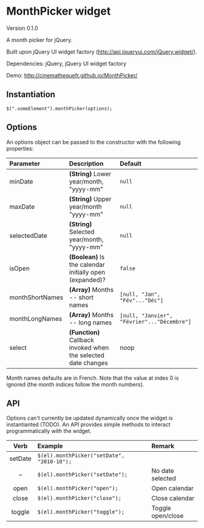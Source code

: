 # MonthPicker widget

Version 0.1.0

A month picker for jQuery.

Built upon jQuery UI widget factory (http://api.jqueryui.com/jQuery.widget/).

Dependencies: jQuery, jQuery UI widget factory

Demo: http://cinemathequefr.github.io/MonthPicker/

## Instantiation

`$(".someElement").monthPicker(options);`

## Options

An options object can be passed to the constructor with the following properties:

Parameter|Description|Default
:--|:--|:--
minDate|**(String)** Lower year/month, "yyyy-mm"|`null`
maxDate|**(String)** Upper year/month "yyyy-mm"|`null`
selectedDate|**(String)** Selected year/month, "yyyy-mm"|`null`
isOpen|**(Boolean)** Is the calendar initially open (expanded)?|`false`
monthShortNames|**(Array)** Months -- short names|`[null, "Jan", "Fév"..."Déc"]`
monthLongNames|**(Array)** Months -- long names|`[null, "Janvier", "Février"..."Décembre"]`
select|**(Function)** Callback invoked when the selected date changes|noop

Month names defaults are in French. Note that the value at index 0 is ignored (the month indices follow the month numbers).

## API

Options can't currently be updated dynamically once the widget is instantianted (TODO). An API provides simple methods to interact programmatically with the widget.

Verb|Example|Remark
:-:|:--|:--
setDate|`$(el).monthPicker("setDate", "2010-10");`|
–|`$(el).monthPicker("setDate");`|No date selected
open|`$(el).monthPicker("open");`|Open calendar
close|`$(el).monthPicker("close");`|Close calendar
toggle|`$(el).monthPicker("toggle");`|Toggle open/close
